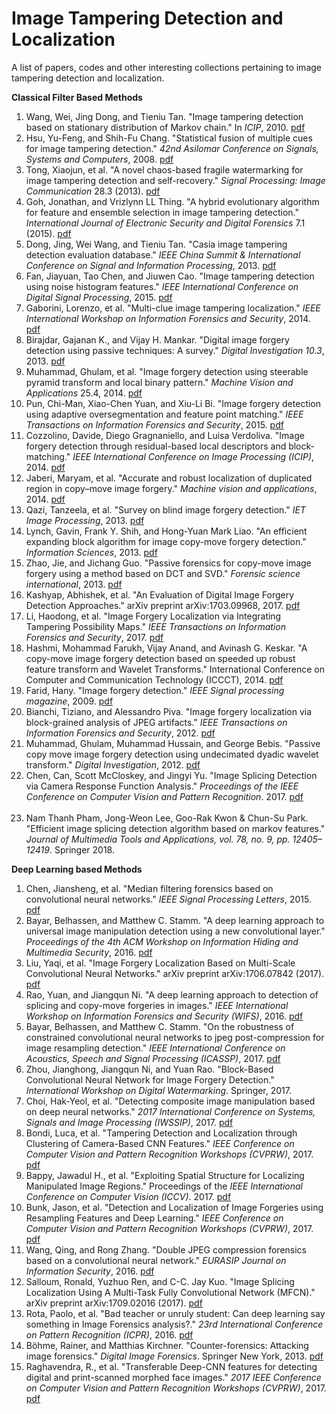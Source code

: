 # Image Tampering Detection and Localization
A list of papers, codes and other interesting collections pertaining to image tampering detection and localization.

**Classical Filter Based Methods**<br />
1. Wang, Wei, Jing Dong, and Tieniu Tan. "Image tampering detection based on stationary distribution of Markov chain." In *ICIP*, 2010. [pdf](http://www.nlpr.ia.ac.cn/2010papers/gjhy/gh51.pdf)<br />
2. Hsu, Yu-Feng, and Shih-Fu Chang. "Statistical fusion of multiple cues for image tampering detection." *42nd Asilomar Conference on Signals, Systems and Computers*, 2008. [pdf](https://pdfs.semanticscholar.org/bc2f/8ab79ae9a28d450f5391db8ab3faadf2a0d1.pdf)<br />
3. Tong, Xiaojun, et al. "A novel chaos-based fragile watermarking for image tampering detection and self-recovery." *Signal Processing: Image Communication* 28.3 (2013). [pdf](http://www.sciencedirect.com/science/article/pii/S092359651200224X) <br/>
4. Goh, Jonathan, and Vrizlynn LL Thing. "A hybrid evolutionary algorithm for feature and ensemble selection in image tampering detection." *International Journal of Electronic Security and Digital Forensics* 7.1 (2015). [pdf](http://oar.a-star.edu.sg/jspui/bitstream/123456789/1674/1/A_HybridEvol_ImgTampering_2015.pdf) <br/>
5. Dong, Jing, Wei Wang, and Tieniu Tan. "Casia image tampering detection evaluation database." *IEEE China Summit & International Conference on Signal and Information Processing*, 2013. [pdf](http://ieeexplore.ieee.org/abstract/document/6625374/) <br/>
6. Fan, Jiayuan, Tao Chen, and Jiuwen Cao. "Image tampering detection using noise histogram features." *IEEE International Conference on Digital Signal Processing*, 2015. [pdf](http://ieeexplore.ieee.org/abstract/document/7252037/)<br/>
7. Gaborini, Lorenzo, et al. "Multi-clue image tampering localization." *IEEE International Workshop on Information Forensics and Security*, 2014. [pdf](http://ai2-s2-pdfs.s3.amazonaws.com/081e/8fb55369588cbd0f9b032c4e20fdeca1c7e6.pdf)
8. Birajdar, Gajanan K., and Vijay H. Mankar. "Digital image forgery detection using passive techniques: A survey." *Digital Investigation 10.3*, 2013. [pdf](http://www.dxsx.net/admin/editor/upload/201412/2014122915411949.pdf)<br/>
9. Muhammad, Ghulam, et al. "Image forgery detection using steerable pyramid transform and local binary pattern." *Machine Vision and Applications* 25.4, 2014. [pdf](http://link.springer.com/article/10.1007/s00138-013-0547-4)<br/>
10. Pun, Chi-Man, Xiao-Chen Yuan, and Xiu-Li Bi. "Image forgery detection using adaptive oversegmentation and feature point matching." *IEEE Transactions on Information Forensics and Security*, 2015. [pdf](http://kresttechnology.com/krest-academic-projects/krest-mtech-projects/ECE/MTech%20DSP%202015-16/MTech%20DSP%20BasePaper%202015-16/19.pdf)<br/>
11. Cozzolino, Davide, Diego Gragnaniello, and Luisa Verdoliva. "Image forgery detection through residual-based local descriptors and block-matching." *IEEE International Conference on Image Processing (ICIP)*, 2014. [pdf](http://ieeexplore.ieee.org/abstract/document/7026072/)<br/>
12. Jaberi, Maryam, et al. "Accurate and robust localization of duplicated region in copy–move image forgery." *Machine vision and applications*, 2014. [pdf](http://faculty.ksu.edu.sa/ghulam/Documents/Image%20Forgery%20Project/2013%20-%20MVAP%20-%20Accuracte%20and%20Robust%20Localization.pdf)<br/>
13. Qazi, Tanzeela, et al. "Survey on blind image forgery detection." *IET Image Processing*, 2013. [pdf](http://ieeexplore.ieee.org/iel7/4149689/6648770/06648773.pdf)<br/>
14. Lynch, Gavin, Frank Y. Shih, and Hong-Yuan Mark Liao. "An efficient expanding block algorithm for image copy-move forgery detection." *Information Sciences*, 2013. [pdf](https://web.njit.edu/~gl32/publications/Lynch_et_al_2013_An_Efficient_Expanding_Block_Algorithm.pdf)<br/>
15. Zhao, Jie, and Jichang Guo. "Passive forensics for copy-move image forgery using a method based on DCT and SVD." *Forensic science international*, 2013. [pdf](https://www.mathworks.com/matlabcentral/answers/uploaded_files/38317/1-s2.0-S0379073813004301-main.pdf)
16. Kashyap, Abhishek, et al. "An Evaluation of Digital Image Forgery Detection Approaches." arXiv preprint arXiv:1703.09968, 2017. [pdf](https://arxiv.org/pdf/1703.09968)<br/>
17. Li, Haodong, et al. "Image Forgery Localization via Integrating Tampering Possibility Maps." *IEEE Transactions on Information Forensics and Security*, 2017. [pdf](http://ieeexplore.ieee.org/abstract/document/7829291/)<br/>
18. Hashmi, Mohammad Farukh, Vijay Anand, and Avinash G. Keskar. "A copy-move image forgery detection based on speeded up robust feature transform and Wavelet Transforms." International Conference on Computer and Communication Technology (ICCCT), 2014. [pdf](https://www.researchgate.net/profile/Vijay_Anand45/publication/277608529_A_copy-move_image_forgery_detection_based_on_speeded_up_robust_feature_transform_and_Wavelet_Transforms/links/556eaea708aeccd7773f72b4.pdf)<br/>
19. Farid, Hany. "Image forgery detection." *IEEE Signal processing magazine*, 2009. [pdf](http://www.ccse.kfupm.edu.sa/~ahmadsm/coe589-121/farid2009-image-forgery.pdf)<br/>
20. Bianchi, Tiziano, and Alessandro Piva. "Image forgery localization via block-grained analysis of JPEG artifacts." *IEEE Transactions on Information Forensics and Security*, 2012. [pdf](http://porto.polito.it/2505892/1/bian_TIFS2012_OA.pdf)<br/>
21. Muhammad, Ghulam, Muhammad Hussain, and George Bebis. "Passive copy move image forgery detection using undecimated dyadic wavelet transform." *Digital Investigation*, 2012. [pdf](https://pdfs.semanticscholar.org/facc/8ca2658fdf340f5d23fda6e7985ca03bbbca.pdf)<br/>
22. Chen, Can, Scott McCloskey, and Jingyi Yu. "Image Splicing Detection via Camera Response Function Analysis." *Proceedings of the IEEE Conference on Computer Vision and Pattern Recognition*. 2017. [pdf](http://openaccess.thecvf.com/content_cvpr_2017/papers/Chen_Image_Splicing_Detection_CVPR_2017_paper.pdf)<br/><br/>
23. Nam Thanh Pham, Jong-Weon Lee, Goo-Rak Kwon & Chun-Su Park. "Efficient image splicing detection algorithm based on markov features." *Journal of Multimedia Tools and Applications, vol. 78, no. 9, pp. 12405–12419*. Springer 2018.

**Deep Learning based Methods**<br/>
1. Chen, Jiansheng, et al. "Median filtering forensics based on convolutional neural networks." *IEEE Signal Processing Letters*, 2015. [pdf](http://ai2-s2-pdfs.s3.amazonaws.com/bfe4/567298070b9cb37eccc69359155c6118e736.pdf)<br/>
2. Bayar, Belhassen, and Matthew C. Stamm. "A deep learning approach to universal image manipulation detection using a new convolutional layer." *Proceedings of the 4th ACM Workshop on Information Hiding and Multimedia Security*, 2016. [pdf](http://www.ece.drexel.edu/stamm/papers/Bayar_IHMMSec_2016.pdf)<br/>
3. Liu, Yaqi, et al. "Image Forgery Localization Based on Multi-Scale Convolutional Neural Networks." arXiv preprint arXiv:1706.07842 (2017). [pdf](https://arxiv.org/pdf/1706.07842)<br/>
4. Rao, Yuan, and Jiangqun Ni. "A deep learning approach to detection of splicing and copy-move forgeries in images." *IEEE International Workshop on Information Forensics and Security (WIFS)*, 2016. [pdf](http://ieeexplore.ieee.org/abstract/document/7823911/)<br/>
5. Bayar, Belhassen, and Matthew C. Stamm. "On the robustness of constrained convolutional neural networks to jpeg post-compression for image resampling detection." *IEEE International Conference on Acoustics, Speech and Signal Processing (ICASSP)*, 2017. [pdf](http://misl.ece.drexel.edu/wp-content/uploads/2017/08/Bayar_ICASSP_2017.pdf)<br/>
6. Zhou, Jianghong, Jiangqun Ni, and Yuan Rao. "Block-Based Convolutional Neural Network for Image Forgery Detection." *International Workshop on Digital Watermarking*. Springer, 2017. <br/>
7. Choi, Hak-Yeol, et al. "Detecting composite image manipulation based on deep neural networks." *2017 International Conference on Systems, Signals and Image Processing (IWSSIP)*, 2017. [pdf](http://hklee.kaist.ac.kr/publications/2017%20IWSSIP(with%20Choi%20Hak%20Yeol).pdf)<br/>
8. Bondi, Luca, et al. "Tampering Detection and Localization through Clustering of Camera-Based CNN Features." *IEEE Conference on Computer Vision and Pattern Recognition Workshops (CVPRW)*, 2017. [pdf](http://openaccess.thecvf.com/content_cvpr_2017_workshops/w28/papers/Tubaro_Tampering_Detection_and_CVPR_2017_paper.pdf)<br/>
9. Bappy, Jawadul H., et al. "Exploiting Spatial Structure for Localizing Manipulated Image Regions." Proceedings of the *IEEE International Conference on Computer Vision (ICCV)*. 2017. [pdf](http://www.ee.ucr.edu/~mbappy/pubs/ICCV2017.pdf)<br/>
10. Bunk, Jason, et al. "Detection and Localization of Image Forgeries using Resampling Features and Deep Learning." *IEEE Conference on Computer Vision and Pattern Recognition Workshops (CVPRW)*, 2017. [pdf](https://arxiv.org/pdf/1707.00433)<br/>
11. Wang, Qing, and Rong Zhang. "Double JPEG compression forensics based on a convolutional neural network." *EURASIP Journal on Information Security*, 2016. [pdf](http://link.springer.com/article/10.1186/s13635-016-0047-y)<br/>
12. Salloum, Ronald, Yuzhuo Ren, and C-C. Jay Kuo. "Image Splicing Localization Using A Multi-Task Fully Convolutional Network (MFCN)." arXiv preprint arXiv:1709.02016 (2017). [pdf](https://arxiv.org/pdf/1709.02016)<br/>
13. Rota, Paolo, et al. "Bad teacher or unruly student: Can deep learning say something in Image Forensics analysis?." *23rd International Conference on Pattern Recognition (ICPR)*, 2016. [pdf](http://ieeexplore.ieee.org/abstract/document/7900012/)<br/>
14. Böhme, Rainer, and Matthias Kirchner. "Counter-forensics: Attacking image forensics." *Digital Image Forensics*. Springer New York, 2013. [pdf](https://www.is.uni-muenster.de/security/publications/BK2012_Counter_Forensics_preprint.pdf)<br/>
15. Raghavendra, R., et al. "Transferable Deep-CNN features for detecting digital and print-scanned morphed face images." *2017 IEEE Conference on Computer Vision and Pattern Recognition Workshops (CVPRW)*, 2017. [pdf](http://openaccess.thecvf.com/content_cvpr_2017_workshops/w28/papers/Busch_Transferable_Deep-CNN_Features_CVPR_2017_paper.pdf)<br/>

